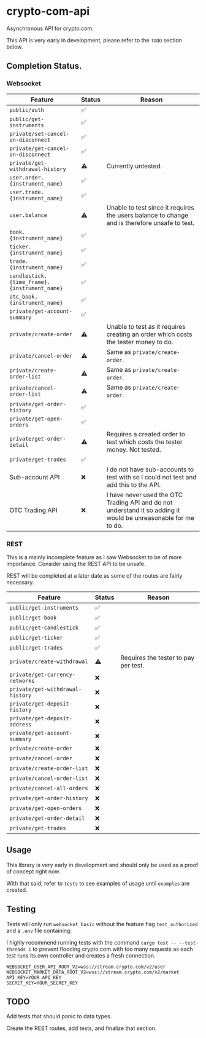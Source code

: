 # crypto-com-api

Asynchronous API for crypto.com.

This API is very early in development, please refer to the `TODO` section below.

## Completion Status.

### Websocket

| Feature                                      | Status             | Reason                                                                                                          |
| -------------------------------------------- | ------------------ | --------------------------------------------------------------------------------------------------------------- |
| `public/auth`                                | :white_check_mark: |                                                                                                                 |
| `public/get-instruments`                     | :white_check_mark: |                                                                                                                 |
| `private/set-cancel-on-disconnect`           | :white_check_mark: |                                                                                                                 |
| `private/get-cancel-on-disconnect`           | :white_check_mark: |                                                                                                                 |
| `private/get-withdrawal-history`             | :warning:          | Currently untested.                                                                                             |
| `user.order.{instrument_name}`               | :white_check_mark: |                                                                                                                 |
| `user.trade.{instrument_name}`               | :white_check_mark: |                                                                                                                 |
| `user.balance`                               | :warning:          | Unable to test since it requires the users balance to change and is therefore unsafe to test.                   |
| `book.{instrument_name}`                     | :white_check_mark: |                                                                                                                 |
| `ticker.{instrument_name}`                   | :white_check_mark: |                                                                                                                 |
| `trade.{instrument_name}`                    | :white_check_mark: |                                                                                                                 |
| `candlestick.{time_frame}.{instrument_name}` | :white_check_mark: |                                                                                                                 |
| `otc_book.{instrument_name}`                 | :white_check_mark: |                                                                                                                 |
| `private/get-account-summary`                | :white_check_mark: |                                                                                                                 |
| `private/create-order`                       | :warning:          | Unable to test as it requires creating an order which costs the tester money to do.                             |
| `private/cancel-order`                       | :warning:          | Same as `private/create-order`.                                                                                 |
| `private/create-order-list`                  | :warning:          | Same as `private/create-order`.                                                                                 |
| `private/cancel-order-list`                  | :warning:          | Same as `private/create-order`.                                                                                 |
| `private/get-order-history`                  | :white_check_mark: |                                                                                                                 |
| `private/get-open-orders`                    | :white_check_mark: |                                                                                                                 |
| `private/get-order-detail`                   | :warning:          | Requires a created order to test which costs the tester money. Not tested.                                      |
| `private/get-trades`                         | :white_check_mark: |                                                                                                                 |
| Sub-account API                              | :x:                | I do not have sub-accounts to test with so I could not test and add this to the API.                            |
| OTC Trading API                              | :x:                | I have never used the OTC Trading API and do not understand it so adding it would be unreasonable for me to do. |

### REST

This is a mainly incomplete feature as I saw Websocket to be of more importance.
Consider using the REST API to be unsafe.

REST will be completed at a later date as some of the routes are fairly
necessary.

| Feature                          | Status             | Reason                               |
| -------------------------------- | ------------------ | ------------------------------------ |
| `public/get-instruments`         | :white_check_mark: |                                      |
| `public/get-book`                | :white_check_mark: |                                      |
| `public/get-candlestick`         | :white_check_mark: |                                      |
| `public/get-ticker`              | :white_check_mark: |                                      |
| `public/get-trades`              | :white_check_mark: |                                      |
| `private/create-withdrawal`      | :warning:          | Requires the tester to pay per test. |
| `private/get-currency-networks`  | :x:                |                                      |
| `private/get-withdrawal-history` | :x:                |                                      |
| `private/get-deposit-history`    | :x:                |                                      |
| `private/get-deposit-address`    | :x:                |                                      |
| `private/get-account-summary`    | :x:                |                                      |
| `private/create-order`           | :x:                |                                      |
| `private/cancel-order`           | :x:                |                                      |
| `private/create-order-list`      | :x:                |                                      |
| `private/cancel-order-list`      | :x:                |                                      |
| `private/cancel-all-orders`      | :x:                |                                      |
| `private/get-order-history`      | :x:                |                                      |
| `private/get-open-orders`        | :x:                |                                      |
| `private/get-order-detail`       | :x:                |                                      |
| `private/get-trades`             | :x:                |                                      |

## Usage

This library is very early in development and should only be used as a proof of
concept right now.

With that said, refer to `tests` to see examples of usage until `examples` are
created.

## Testing

Tests will only run `websocket_basic` without the feature flag `test_authorized`
and a `.env` file containing:

I highly recommend running tests with the command
`cargo test -- --test-threads 1` to prevent flooding crypto.com with too many
requests as each test runs its own controller and creates a fresh connection.

```
WEBSOCKET_USER_API_ROOT_V2=wss://stream.crypto.com/v2/user
WEBSOCKET_MARKET_DATA_ROOT_V2=wss://stream.crypto.com/v2/market
API_KEY=YOUR_API_KEY
SECRET_KEY=YOUR_SECRET_KEY
```

## TODO

Add tests that should panic to data types.

Create the REST routes, add tests, and finalize that section.
